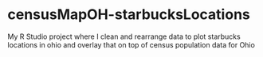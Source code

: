 # censusMapOH-starbucksLocations
My R Studio project where I clean and rearrange data to plot starbucks locations in ohio and overlay that on top of census population data for Ohio
